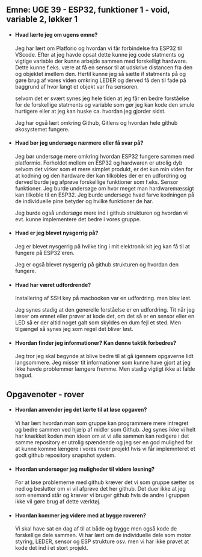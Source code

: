## Emne: UGE 39 - ESP32, funktioner 1 - void, variable 2, løkker 1

* #### Hvad lærte jeg om ugens emne? 

    Jeg har lært om Platforio og hvordan vi får forbindelse fra ESP32 til VScode. Efter at jeg havde opsat dette kunne jeg code statments og vigtige variable der kunne arbejde sammen med forskelligt hardware. Dette kunne f.eks. være at få en sensor til at udskrive distancen fra den og objektet imellem den. Hertil kunne jeg så sætte if statments på og gøre brug af vores viden omkring LEDER og derved få den til fade på baggrund af hvor langt et objekt var fra sensoren. 

    selvom det er svært synes jeg hele tiden at jeg får en bedre forståelse for de forskellige statments og variable som gør jeg kan kode den smule hurtigere eller at jeg kan huske ca. hvordan jeg gjorder sidst.

    Jeg har også lært omkring Github, Gitlens og hvordan hele github økosystemet fungere.

* #### Hvad bør jeg undersøge nærmere eller få svar på? 

    Jeg bør undersøge mere omkring hvordan ESP32 fungere sammen med platformio. Forholdet mellem en ESP32 og hardwaren er utrolig dyb selvom det virker som et mere simplet produkt, er det kun min viden for at kodning og den hardware der kan tilkobles der er en udfordring og derved burde jeg afprøve forskellige funktioner som f.eks. Sensor funktioner. Jeg burde undersøge om hvor meget man hardwaremæssigt kan tilkoble til en ESP32. Jeg burde undersøge hvad farve kodningen på de individuelle pine betyder og hvilke funktioner de har. 

    Jeg burde også undersøge mere ind i github strukturen og hvordan vi evt. kunne implementere det bedre i vores gruppe. 

* #### Hvad er jeg blevet nysgerrig på? 

    Jeg er blevet nysgerrig på hvilke ting i mit elektronik kit jeg kan få til at fungere på ESP32'eren. 

    Jeg er også blevet nysgerrig på github strukturen og hvordan den fungere. 

* #### Hvad har været udfordrende? 

    Installering af SSH key på macbooken var en udfordring. men blev løst. 

    Jeg synes stadig at den generelle forståelse er en udfordring. Tit når jeg læser om emnet eller prøver at kode det, om det så er en sensor eller en LED så er der altid noget galt som skyldes en dum fejl et sted. Men tilgængel så synes jeg som regel det bliver løst. 

* #### Hvordan finder jeg informationer? Kan denne taktik forbedres?

    Jeg tror jeg skal begynde at blive bedre til at gå igennem opgaverne lidt langsommere. Jeg misser tit informationer som kunne have gjort at jeg ikke havde problemmer længere fremme. Men stadig vigtigt ikke at falde bagud. 

## Opgavenoter - rover

* #### Hvordan anvender jeg det lærte til at løse opgaven? 

    Vi har lært hvordan man som gruppe kan programmere mere intregret og bedre sammen ved hjælp af midler som Github. Jeg synes ikke vi helt har knækket koden men ideen om at vi alle sammen kan redigere i det samme repository er utrolig spændende og jeg ser en god mulighed for at kunne komme længere i vores rover projekt hvis vi får implemnteret et godt github repository snapshot system. 

* #### Hvordan undersøger jeg muligheder til videre løsning?

    For at løse problemerne med github kræver det vi som gruppe sætter os ned og beslutter om vi vil afprøve det her github. Det duer ikke at jeg som enemand står og kræver vi bruger github hvis de andre i gruppen ikke vil gøre brug af dette værktøj. 

* #### Hvordan kommer jeg videre med at bygge roveren? 

    Vi skal have sat en dag af til at både og bygge men også kode de forskellige dele sammen. Vi har lært om de individuelle dele som motor styring, LEDER, sensor og ESP strukture osv. men vi har ikke prøvet at kode det ind i et stort projekt. 